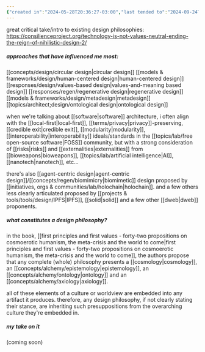 ```yaml
---
{"created in":"2024-05-28T20:36:27-03:00","last tended to":"2024-09-24T15:54:50-03:00","tags":["design","philosophy","🌱"],"dg-publish":true,"relevancescore":98,"notestage":["🌱"],"permalink":"/006-core-notes/design-philosophies/","dgPassFrontmatter":true,"created":"2024-05-28T20:36:27.877-03:00","updated":"2024-09-24T16:23:48.860-03:00"}
---
```


great critical take/intro to existing design philosophies: https://consilienceproject.org/technology-is-not-values-neutral-ending-the-reign-of-nihilistic-design-2/

##### approaches that have influenced me most:
[[concepts/design/circular design\|circular design]]
[[models & frameworks/design/human-centered design\|human-centered design]]
[[responses/design/values-based design\|values-and-meaning based design]]
[[responses/regen/regenerative design\|regenerative design]]
[[models & frameworks/design/metadesign\|metadesign]]
[[topics/architect;design/ontological design\|ontological design]]

when we're talking about [[software\|software]] architecture, i often align with the [[local-first\|local-first]], [[terms/privacy\|privacy]]-preserving, [[credible exit\|credible exit]], [[modularity\|modularity]], [[interoperability\|interoperability]] ideals/standards in the [[topics/lab/free open-source software\|FOSS]] community, but with a strong consideration of [[risks\|risks]] and [[externalities\|externalities]] from [[bioweapons\|bioweapons]], [[topics/lab/artificial intelligence\|AI]], [[nanotech\|nanotech]], etc...

there's also [[agent-centric design\|agent-centric design]]/[[concepts/regen/biomimicry\|biomimetic]] design proposed by [[initiatives, orgs & communities/lab/holochain\|holochain]]. and a few others less clearly articulated proposed by [[projects & tools/tools/design/IPFS\|IPFS]], [[solid\|solid]] and a few other [[dweb\|dweb]] proponents.

##### what constitutes a design philosophy?

in the book, [[first principles and first values - forty-two propositions on cosmoerotic humanism, the meta-crisis and the world to come\|first principles and first values - forty-two propositions on cosmoerotic humanism, the meta-crisis and the world to come]], the authors propose that any complete (whole) philosophy presents a [[cosmology\|cosmology]], an [[concepts/alchemy/epistemology\|epistemology]], an [[concepts/alchemy/ontology\|ontology]] and an [[concepts/alchemy/axiology\|axiology]].

all of these elements of a culture or worldview are embedded into any artifact it produces. therefore, any design philosophy, if not clearly stating their stance, are inheriting such presuppositions from the overarching culture they're embedded in.

##### my take on it

(coming soon)